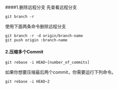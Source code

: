 ####1.删除远程分支
先查看远程分支
```
git branch -r
```

使用下面两条命令删除远程分支

```
git branch -r -d origin/branch-name
git push origin :branch-name
```

#### 2.压缩多个Commit

```
git rebase -i HEAD~[number_of_commits]
```

如果你想要压缩最后两个commit，你需要运行下列命令。

```
git rebase -i HEAD~2
```


